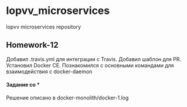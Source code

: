 # lopvv_microservices
lopvv microservices repository

## Homework-12
Добавил .travis.yml для интеграции с Travis.
Добавил шаблон для PR.
Установил Docker CE.
Познакомился с основными командами для взаимодействия с docker-daemon



#### Задание со \*
Решение описано в docker-monolith/docker-1.log
